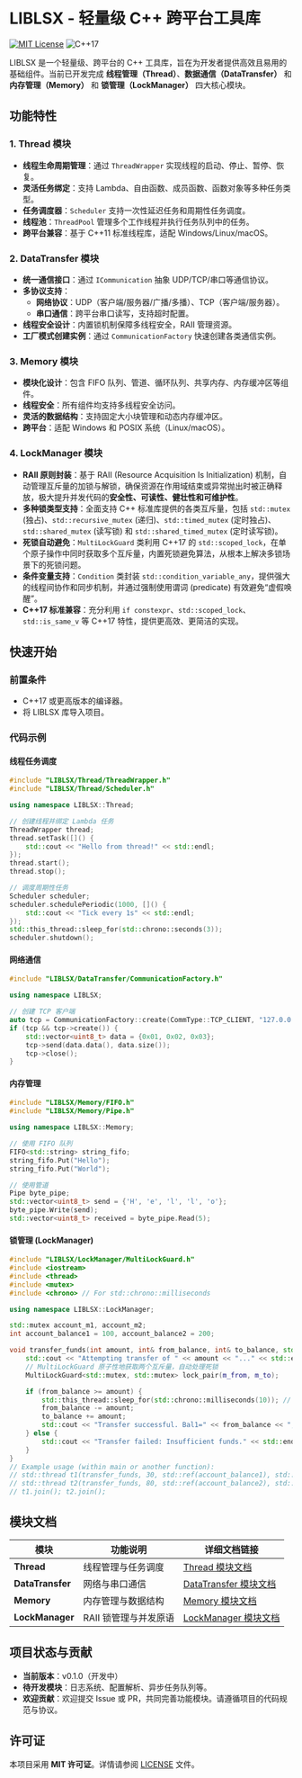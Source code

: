 # LIBLSX - 轻量级 C++ 跨平台工具库

[![MIT License](https://img.shields.io/badge/license-MIT-blue)](LICENSE)
![C++17](https://img.shields.io/badge/C++-17-blue.svg)

LIBLSX 是一个轻量级、跨平台的 C++ 工具库，旨在为开发者提供高效且易用的基础组件。当前已开发完成 **线程管理（Thread）**、**数据通信（DataTransfer）** 和 **内存管理（Memory）** 和 **锁管理（LockManager）** 四大核心模块。

## 功能特性

### 1. Thread 模块
- **线程生命周期管理**：通过 `ThreadWrapper` 实现线程的启动、停止、暂停、恢复。
- **灵活任务绑定**：支持 Lambda、自由函数、成员函数、函数对象等多种任务类型。
- **任务调度器**：`Scheduler` 支持一次性延迟任务和周期性任务调度。
- **线程池**：`ThreadPool` 管理多个工作线程并执行任务队列中的任务。
- **跨平台兼容**：基于 C++11 标准线程库，适配 Windows/Linux/macOS。

### 2. DataTransfer 模块
- **统一通信接口**：通过 `ICommunication` 抽象 UDP/TCP/串口等通信协议。
- **多协议支持**：
  - **网络协议**：UDP（客户端/服务器/广播/多播）、TCP（客户端/服务器）。
  - **串口通信**：跨平台串口读写，支持超时配置。
- **线程安全设计**：内置锁机制保障多线程安全，RAII 管理资源。
- **工厂模式创建实例**：通过 `CommunicationFactory` 快速创建各类通信实例。

### 3. Memory 模块
- **模块化设计**：包含 FIFO 队列、管道、循环队列、共享内存、内存缓冲区等组件。
- **线程安全**：所有组件均支持多线程安全访问。
- **灵活的数据结构**：支持固定大小块管理和动态内存缓冲区。
- **跨平台**：适配 Windows 和 POSIX 系统（Linux/macOS）。

### 4. LockManager 模块
- **RAII 原则封装**：基于 RAII (Resource Acquisition Is Initialization) 机制，自动管理互斥量的加锁与解锁，确保资源在作用域结束或异常抛出时被正确释放，极大提升并发代码的**安全性、可读性、健壮性和可维护性**。
- **多种锁类型支持**：全面支持 C++ 标准库提供的各类互斥量，包括 `std::mutex` (独占)、`std::recursive_mutex` (递归)、`std::timed_mutex` (定时独占)、`std::shared_mutex` (读写锁) 和 `std::shared_timed_mutex` (定时读写锁)。
- **死锁自动避免**：`MultiLockGuard` 类利用 C++17 的 `std::scoped_lock`，在单个原子操作中同时获取多个互斥量，内置死锁避免算法，从根本上解决多锁场景下的死锁问题。
- **条件变量支持**：`Condition` 类封装 `std::condition_variable_any`，提供强大的线程间协作和同步机制，并通过强制使用谓词 (predicate) 有效避免“虚假唤醒”。
- **C++17 标准兼容**：充分利用 `if constexpr`、`std::scoped_lock`、`std::is_same_v` 等 C++17 特性，提供更高效、更简洁的实现。

## 快速开始

### 前置条件
- C++17 或更高版本的编译器。
- 将 LIBLSX 库导入项目。

### 代码示例

#### 线程任务调度
```cpp
#include "LIBLSX/Thread/ThreadWrapper.h"
#include "LIBLSX/Thread/Scheduler.h"

using namespace LIBLSX::Thread;

// 创建线程并绑定 Lambda 任务
ThreadWrapper thread;
thread.setTask([]() {
    std::cout << "Hello from thread!" << std::endl;
});
thread.start();
thread.stop();

// 调度周期性任务
Scheduler scheduler;
scheduler.schedulePeriodic(1000, []() {
    std::cout << "Tick every 1s" << std::endl;
});
std::this_thread::sleep_for(std::chrono::seconds(3));
scheduler.shutdown();
````

#### 网络通信

```cpp
#include "LIBLSX/DataTransfer/CommunicationFactory.h"

using namespace LIBLSX;

// 创建 TCP 客户端
auto tcp = CommunicationFactory::create(CommType::TCP_CLIENT, "127.0.0.1", 8080);
if (tcp && tcp->create()) {
    std::vector<uint8_t> data = {0x01, 0x02, 0x03};
    tcp->send(data.data(), data.size());
    tcp->close();
}
```

#### 内存管理

```cpp
#include "LIBLSX/Memory/FIFO.h"
#include "LIBLSX/Memory/Pipe.h"

using namespace LIBLSX::Memory;

// 使用 FIFO 队列
FIFO<std::string> string_fifo;
string_fifo.Put("Hello");
string_fifo.Put("World");

// 使用管道
Pipe byte_pipe;
std::vector<uint8_t> send = {'H', 'e', 'l', 'l', 'o'};
byte_pipe.Write(send);
std::vector<uint8_t> received = byte_pipe.Read(5);
```

#### 锁管理 (LockManager)

```cpp
#include "LIBLSX/LockManager/MultiLockGuard.h"
#include <iostream>
#include <thread>
#include <mutex>
#include <chrono> // For std::chrono::milliseconds

using namespace LIBLSX::LockManager;

std::mutex account_m1, account_m2;
int account_balance1 = 100, account_balance2 = 200;

void transfer_funds(int amount, int& from_balance, int& to_balance, std::mutex& m_from, std::mutex& m_to) {
    std::cout << "Attempting transfer of " << amount << "..." << std::endl;
    // MultiLockGuard 原子性地获取两个互斥量，自动处理死锁
    MultiLockGuard<std::mutex, std::mutex> lock_pair(m_from, m_to);

    if (from_balance >= amount) {
        std::this_thread::sleep_for(std::chrono::milliseconds(10)); // 模拟处理时间
        from_balance -= amount;
        to_balance += amount;
        std::cout << "Transfer successful. Bal1=" << from_balance << ", Bal2=" << to_balance << std::endl;
    } else {
        std::cout << "Transfer failed: Insufficient funds." << std::endl;
    }
}
// Example usage (within main or another function):
// std::thread t1(transfer_funds, 30, std::ref(account_balance1), std::ref(account_balance2), std::ref(account_m1), std::ref(account_m2));
// std::thread t2(transfer_funds, 80, std::ref(account_balance2), std::ref(account_balance1), std::ref(account_m2), std::ref(account_m1)); // 演示颠倒顺序仍安全
// t1.join(); t2.join();
```

## 模块文档

| 模块          | 功能说明                              | 详细文档链接                                                                       |
|---------------|---------------------------------------|------------------------------------------------------------------------------|
| **Thread** | 线程管理与任务调度                    | [Thread 模块文档](https://github.com/JinBiLianShao/liblsx/blob/master/example%2FThread%2FLIBLSX%20%E5%B7%A5%E5%85%B7%E5%BA%93%20Thread%20%E6%A8%A1%E5%9D%97%20%E4%BD%BF%E7%94%A8%E8%AF%B4%E6%98%8E%E6%96%87%E6%A1%A3.md) |
| **DataTransfer** | 网络与串口通信                      | [DataTransfer 模块文档](https://github.com/JinBiLianShao/liblsx/blob/master/example%2FDataTransfer%2FLIBLSX%20%E5%B7%A5%E5%85%B7%E5%BA%93%20DataTransfer%20%E6%A8%A1%E5%9D%97%20%E4%BD%BF%E7%94%A8%E8%AF%B4%E6%98%8E%E6%96%87%E6%A1%A3.md) |
| **Memory** | 内存管理与数据结构                    | [Memory 模块文档](https://github.com/JinBiLianShao/liblsx/blob/master/example%2FMemoryManagement%2FLIBLSX%20%E5%B7%A5%E5%85%B7%E5%BA%93%20Memory%20%E6%A8%A1%E5%9D%97%E4%BD%BF%E7%94%A8%E8%AF%B4%E6%98%8E.md) |
| **LockManager**| RAII 锁管理与并发原语               | [LockManager 模块文档](https://github.com/JinBiLianShao/liblsx/blob/master/example/LockManager/LIBLSX%20%E5%B7%A5%E5%85%B7%E5%BA%93%20LockManager%20%E6%A8%A1%E5%9D%97%E4%BD%BF%E7%94%A8%E8%AF%B4%E6%98%8E.md) |

## 项目状态与贡献

- **当前版本**：v0.1.0（开发中）
- **待开发模块**：日志系统、配置解析、异步任务队列等。
- **欢迎贡献**：欢迎提交 Issue 或 PR，共同完善功能模块。请遵循项目的代码规范与协议。

## 许可证

本项目采用 **MIT 许可证**。详情请参阅 [LICENSE](LICENSE) 文件。